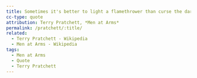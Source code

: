 ```yaml
---
title: Sometimes it's better to light a flamethrower than curse the darkness.
cc-type: quote
attribution: Terry Pratchett, *Men at Arms*
permalink: /pratchett/:title/
related:
  - Terry Pratchett - Wikipedia
  - Men at Arms - Wikipedia
tags:
  - Men at Arms
  - Quote
  - Terry Pratchett
---
```

